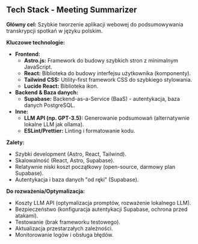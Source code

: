 ## Tech Stack - Meeting Summarizer

**Główny cel:** Szybkie tworzenie aplikacji webowej do podsumowywania transkrypcji spotkań w języku polskim.

**Kluczowe technologie:**

*   **Frontend:**
    *   **Astro.js:**  Framework do budowy szybkich stron z minimalnym JavaScript.
    *   **React:**  Biblioteka do budowy interfejsu użytkownika (komponenty).
    *   **Tailwind CSS:**  Utility-first framework CSS do szybkiego stylowania.
    *   **Lucide React:** Biblioteka ikon.
*   **Backend & Baza danych:**
    *   **Supabase:** Backend-as-a-Service (BaaS) - autentykacja, baza danych PostgreSQL.
*   **Inne:**
    *   **LLM API (np. GPT-3.5):**  Generowanie podsumowań (alternatywnie lokalne LLM jak ollama).
    *   **ESLint/Prettier:**  Linting i formatowanie kodu.

**Zalety:**

*   Szybki development (Astro, React, Tailwind).
*   Skalowalność (React, Astro, Supabase).
*   Relatywnie niski koszt początkowy (open-source, darmowy plan Supabase).
*   Autentykacja i baza danych "od ręki" (Supabase).

**Do rozważenia/Optymalizacja:**

*   Koszty LLM API (optymalizacja promptów, rozważenie lokalnego LLM).
*   Bezpieczeństwo (konfiguracja autentykacji Supabase, ochrona przed atakami).
*   Testowanie (brak frameworku testowego).
*   Aktualizacja przestarzałych zależności.
*   Monitorowanie logów i obsługa błędów.
